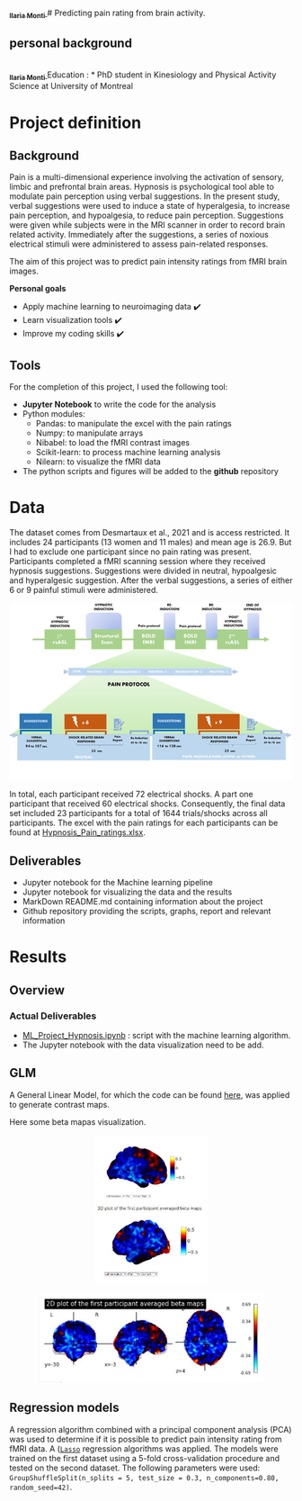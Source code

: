 <a href="https://github.com/ilariam9">
	<img src0="https://avatars.githubusercontent.com/u/95041197?s=400&u=97f6a4ba30c2c19673cad9d04e88e65242417cbf&v=4" "width="100px;" alt=""/>
	<br /><sub><b>Ilaria Monti</b></sub>
</a>
# Predicting pain rating from brain activity.

## personal background
<a href="https://github.com/ilariam9">
   <br /><sub><b>Ilaria Monti</b></sub>
</a>
Education :
  * PhD student in Kinesiology and Physical Activity Science at University of Montreal

# Project definition

## Background

Pain is a multi-dimensional experience involving the activation of sensory, limbic and prefrontal brain areas. Hypnosis is psychological tool able to modulate pain perception using verbal suggestions. In the present study, verbal suggestions were used to induce a state of hyperalgesia, to increase pain perception, and hypoalgesia, to reduce pain perception. Suggestions were given while subjects were in the MRI scanner in order to record brain related activity. Immediately after the suggestions, a series of noxious electrical stimuli were administered to assess pain-related responses.


The aim of this project was to predict pain intensity ratings from fMRI brain images.

**Personal goals**
* Apply machine learning to neuroimaging data :heavy_check_mark:
* Learn visualization tools :heavy_check_mark:
* Improve my coding skills :heavy_check_mark:

## Tools

For the completion of this project, I used the following tool: 
* **Jupyter Notebook** to write the code for the analysis
* Python modules: 
   * Pandas: to manipulate the excel with the pain ratings
   * Numpy: to manipulate arrays
   * Nibabel: to load the fMRI contrast images 
   * Scikit-learn: to process machine learning analysis
   * Nilearn: to visualize the fMRI data
* The python scripts and figures will be added to the **github** repository

# Data

The dataset comes from Desmartaux et al., 2021 and is access restricted. It includes 24 participants (13 women and 11 males) and mean age is 26.9. But I had to exclude one participant since no pain rating was present. Participants
completed a fMRI scanning session where they received hypnosis suggestions. Suggestions were divided in neutral, hypoalgesic and hyperalgesic suggestion.
After the verbal suggestions, a series of either 6 or 9 painful stimuli were administered.


![protocole_desmartaux2021](protocole_desmartaux2021.png)	
				     
In total, each participant received 72 electrical shocks. A part one participant that received 60 electrical shocks. 
Consequently, the final data set included 23 participants for a total of 1644 trials/shocks across all participants.
The excel with the pain ratings for each participants can be found at [Hypnosis_Pain_ratings.xlsx](https://github.com/brainhack-school2022/monti_project/blob/main/Hypnosis_Pain_ratings.xlsx). 

## Deliverables

* Jupyter notebook for the Machine learning pipeline
* Jupyter notebook for visualizing the data and the results
* MarkDown README.md containing information about the project
* Github repository providing the scripts, graphs, report and relevant information


# Results
## Overview

### Actual Deliverables
* [ML_Project_Hypnosis.ipynb](https://github.com/brainhack-school2022/monti_project/blob/main/ML_Project_Hypnosis.ipynb) : script with the machine learning algorithm. 
* The Jupyter notebook with the data visualization need to be add.

## GLM
 
A General Linear Model, for which the code can be found [here](https://github.com/dylansutterlin/decoding_pain_experience), was applied to generate contrast maps.

Here some beta mapas visualization.
				     
<p align="center">
<img src="https://github.com/brainhack-school2022/monti_project/blob/main/3D%20plot%20beta%20maps.JPG" alt="1" width="200px"/>
</p>

<p align="center">
<img src="https://github.com/brainhack-school2022/monti_project/blob/main/2D%20plot%20beta%20maps.JPG" alt="2" width="400px"/>
</p>

## Regression models

A regression algorithm combined with a principal component analysis (PCA) was used to determine if it is possible to predict pain intensity rating from fMRI data. A ([`Lasso`](https://scikit-learn.org/stable/modules/generated/sklearn.linear_model.Lasso.html) regression algorithms was applied. The models were trained on the first dataset using a 5-fold cross-validation procedure and tested on the second dataset. The following parameters were used: `GroupShuffleSplit(n_splits = 5, test_size = 0.3, n_components=0.80, random_seed=42)`.

